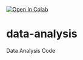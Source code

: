[![Open In Colab](https://colab.research.google.com/assets/colab-badge.svg)](https://colab.research.google.com/github/brightmaraba/data-analysis/blob/main/bike_sales.ipynb)
# data-analysis
Data Analysis Code

